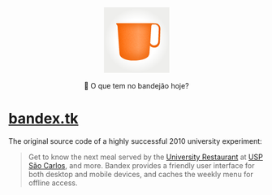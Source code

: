 <p align="center">
  <a href="https://bandex.tk/">
    <img alt="Bandex" src="public/apple-touch-icon.png" width="129" />
  </a>
</p>

<p align="center">🍴 O que tem no bandejão hoje?</p>

# [bandex.tk](https://bandex.tk)

The original source code of a highly successful 2010 university experiment:

> Get to know the next meal served by the [University Restaurant](https://www.puspsc.usp.br/cardapio/) at [USP São Carlos](https://www.saocarlos.usp.br/), and more.
> Bandex provides a friendly user interface for both desktop and mobile devices, and caches the weekly menu for offline access.
